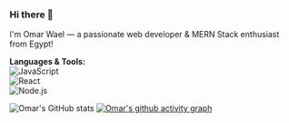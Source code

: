 ### Hi there 👋
I'm Omar Wael — a passionate web developer & MERN Stack enthusiast from Egypt!

**Languages & Tools:**  
![JavaScript](https://img.shields.io/badge/-JavaScript-black?style=flat-square&logo=javascript)  
![React](https://img.shields.io/badge/-React-blue?style=flat-square&logo=react)  
![Node.js](https://img.shields.io/badge/-Node.js-green?style=flat-square&logo=node.js)

![Omar's GitHub stats](https://github-readme-stats.vercel.app/api?username=OmarWael22&show_icons=true&theme=tokyonight)
[![Omar's github activity graph](https://github-readme-activity-graph.vercel.app/graph?username=OmarWael22&theme=react-dark)](https://github.com/ashutosh00710/github-readme-activity-graph)
